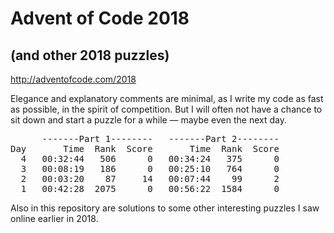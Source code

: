 # Advent of Code 2018
## (and other 2018 puzzles)
http://adventofcode.com/2018

Elegance and explanatory comments are minimal, as I write my code as fast as possible, in the spirit of competition. But I will often not have a chance to sit down and start a puzzle for a while &mdash; maybe even the next day.

<pre>      <span>-------Part 1--------</span>   <span>-------Part 2--------</span>
Day   <span>    Time  Rank  Score</span>   <span>    Time  Rank  Score</span>
  4   00:32:44   506      0   00:34:24   375      0
  3   00:08:19   186      0   00:25:10   764      0
  2   00:03:20    87     14   00:07:44    99      2
  1   00:42:28  2075      0   00:56:22  1584      0
</pre>

Also in this repository are solutions to some other interesting puzzles I saw online earlier in 2018.
